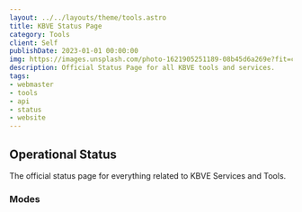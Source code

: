 ```yaml
---
layout: ../../layouts/theme/tools.astro
title: KBVE Status Page
category: Tools
client: Self
publishDate: 2023-01-01 00:00:00
img: https://images.unsplash.com/photo-1621905251189-08b45d6a269e?fit=crop&w=1400&h=700&q=75
description: Official Status Page for all KBVE tools and services.
tags:
- webmaster
- tools
- api
- status
- website
---
```


## Operational Status

The official status page for everything related to KBVE Services and Tools.

### Modes
